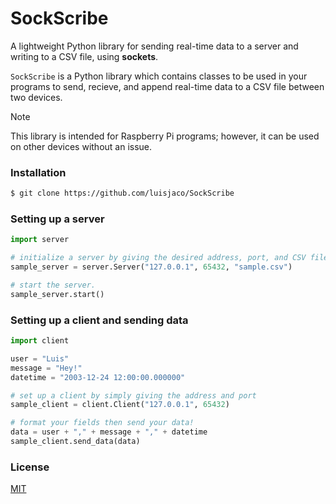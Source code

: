 # SockScribe
A lightweight Python library for sending real-time data to a server and writing to a CSV file, using **sockets**.

`SockScribe` is a Python library which contains classes to be used in your programs to send, recieve, and append real-time data to a CSV file between two devices. 

> [!NOTE]  
> This library is intended for Raspberry Pi programs; however, it can be used on other devices without an issue.

### Installation

```bash
$ git clone https://github.com/luisjaco/SockScribe
```

### Setting up a server

```python
import server

# initialize a server by giving the desired address, port, and CSV file path.
sample_server = server.Server("127.0.0.1", 65432, "sample.csv")

# start the server.
sample_server.start()
```

### Setting up a client and sending data

```python
import client

user = "Luis"
message = "Hey!"
datetime = "2003-12-24 12:00:00.000000"

# set up a client by simply giving the address and port
sample_client = client.Client("127.0.0.1", 65432)

# format your fields then send your data!
data = user + "," + message + "," + datetime
sample_client.send_data(data)
```

### License
[MIT](https://choosealicense.com/licenses/mit/)